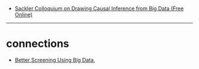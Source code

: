 - [Sackler Colloquium on Drawing Causal Inference from Big Data (Free Online)](http://www.pnas.org/content/113/27.toc#SacklerColloquiumonDrawingCausalInferencefromBigDataFreeOnline)

---

# connections

- [Better Screening Using Big Data](http://jop.ascopubs.org/content/early/2016/06/30/JOP.2016.013326.full), 
